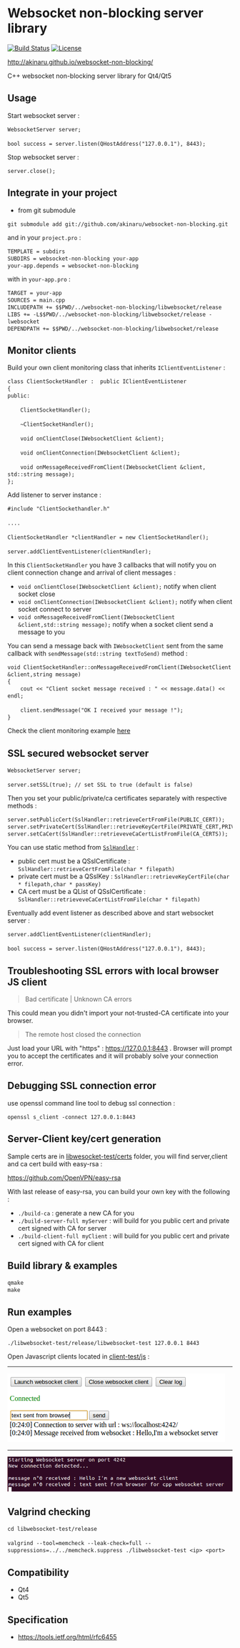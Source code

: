 # Websocket non-blocking server library

[![Build Status](https://travis-ci.org/akinaru/websocket-non-blocking.svg?branch=master)](https://travis-ci.org/akinaru/websocket-non-blocking)
[![License](http://img.shields.io/:license-mit-blue.svg)](LICENSE.md)

http://akinaru.github.io/websocket-non-blocking/

C++ websocket non-blocking server library for Qt4/Qt5

## Usage

Start websocket server :
```
WebsocketServer server;

bool success = server.listen(QHostAddress("127.0.0.1"), 8443);
```

Stop websocket server :
```
server.close();
```

## Integrate in your project

* from git submodule

```
git submodule add git://github.com/akinaru/websocket-non-blocking.git
```

and in your `project.pro` :

```
TEMPLATE = subdirs
SUBDIRS = websocket-non-blocking your-app
your-app.depends = websocket-non-blocking
```

with in `your-app.pro` :

```
TARGET = your-app
SOURCES = main.cpp
INCLUDEPATH += $$PWD/../websocket-non-blocking/libwebsocket/release
LIBS += -L$$PWD/../websocket-non-blocking/libwebsocket/release -lwebsocket
DEPENDPATH += $$PWD/../websocket-non-blocking/libwebsocket/release
```

## Monitor clients

Build your own client monitoring class that inherits `IClientEventListener` : 

```
class ClientSocketHandler :  public IClientEventListener
{
public:

    ClientSocketHandler();

    ~ClientSocketHandler();

    void onClientClose(IWebsocketClient &client);

    void onClientConnection(IWebsocketClient &client);

    void onMessageReceivedFromClient(IWebsocketClient &client, std::string message);
};
```

Add listener to server instance : 

```
#include "ClientSockethandler.h"

....

ClientSocketHandler *clientHandler = new ClientSocketHandler();

server.addClientEventListener(clientHandler);
```

In this `ClientSocketHandler` you have 3 callbacks that will notify you on client connection change and arrival of client messages :

* `void onClientClose(IWebsocketClient &client);` notify when client socket close
* `void onClientConnection(IWebsocketClient &client);` notify when client socket connect to server
* `void onMessageReceivedFromClient(IWebsocketClient &client,std::string message);` notify when a socket client send a message to you

You can send a message back with `IWebsocketClient` sent from the same callback with `sendMessage(std::string textToSend)` method :

```
void ClientSocketHandler::onMessageReceivedFromClient(IWebsocketClient &client,string message)
{
    cout << "Client socket message received : " << message.data() << endl;

    client.sendMessage("OK I received your message !");
}
```

Check the client monitoring example [here](./libwebsocket-test/ClientSocketHandler.cpp)

## SSL secured websocket server

```
WebsocketServer server;

server.setSSL(true); // set SSL to true (default is false)
```

Then you set your public/private/ca certificates separately with respective methods : 

```
server.setPublicCert(SslHandler::retrieveCertFromFile(PUBLIC_CERT));
server.setPrivateCert(SslHandler::retrieveKeyCertFile(PRIVATE_CERT,PRIVATE_CERT_PASS));
server.setCaCert(SslHandler::retrieveveCaCertListFromFile(CA_CERTS));
```

You can use static method from [`SslHandler`](./libwebsocket-test/SslHandler.cpp) :

* public cert must be a QSslCertificate : `SslHandler::retrieveCertFromFile(char * filepath)`
* private cert must be a QSslKey : `SslHandler::retrieveKeyCertFile(char * filepath,char * passKey)`
* CA cert must be a QList of QSslCertificate : `SslHandler::retrieveveCaCertListFromFile(char * filepath)`

Eventually add event listener as described above and start websocket server : 

```
server.addClientEventListener(clientHandler);

bool success = server.listen(QHostAddress("127.0.0.1"), 8443);
```

## Troubleshooting SSL errors with local browser JS client

>Bad certificate | Unknown CA errors

This could mean you didn't import your not-trusted-CA certificate into your browser.

>The remote host closed the connection

Just load your URL with "https" : https://127.0.0.1:8443 . Browser will prompt you to accept the certificates and it will probably solve your connection error.


## Debugging SSL connection error

use openssl command line tool to debug ssl connection : 

```
openssl s_client -connect 127.0.0.1:8443
```

## Server-Client key/cert generation

Sample certs are in [libwesocket-test/certs](./libwesocket-test/certs) folder, you will find server,client and ca cert build with easy-rsa :

https://github.com/OpenVPN/easy-rsa

With last release of easy-rsa, you can build your own key with the following : 

* `./build-ca` : generate a new CA for you
* `./build-server-full myServer` : will build for you public cert and private cert signed with CA for server
* `./build-client-full myClient` : will build for you public cert and private cert signed with CA for client

## Build library & examples

```
qmake
make
```

## Run examples

Open a websocket on port 8443 :

```
./libwebsocket-test/release/libwebsocket-test 127.0.0.1 8443
```

Open Javascript clients located in [client-test/js](./client-test/js) :

<hr/>

![client side](./img/clientSide.png)

<hr/>

![server side](./img//serverSide.png)

## Valgrind checking

```
cd libwebsocket-test/release

valgrind --tool=memcheck --leak-check=full --suppressions=../../memcheck.suppress ./libwebsocket-test <ip> <port>

```

## Compatibility

* Qt4
* Qt5

## Specification

* https://tools.ietf.org/html/rfc6455